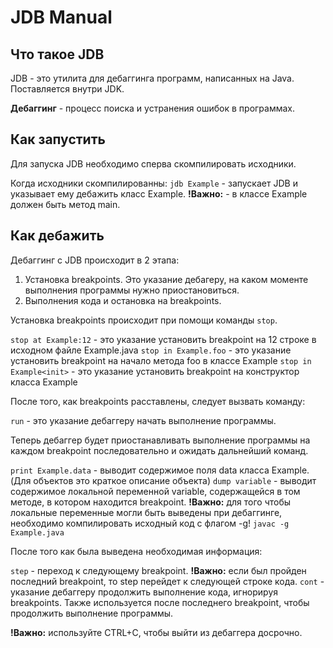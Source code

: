 # JDB Manual

## Что такое JDB

JDB - это утилита для дебаггинга программ, написанных на Java. Поставляется внутри JDK.

**Дебаггинг** - процесс поиска и устранения ошибок в программах.

## Как запустить

Для запуска JDB необходимо сперва скомпилировать исходники.

Когда исходники скомпилированны:
`jdb Example` - запускает JDB и указывает ему дебажить класс Example. 
**!Важно:** - в классе Example должен быть метод main.

## Как дебажить

Дебаггинг с JDB происходит в 2 этапа:
1. Установка breakpoints. Это указание дебагеру, на каком моменте выполнения программы нужно приостановиться.
2. Выполнения кода и остановка на breakpoints.

Установка breakpoints происходит при помощи команды `stop`.

`stop at Example:12` - это указание установить breakpoint на 12 строке в исходном файле Example.java
`stop in Example.foo` - это указание установить breakpoint на начало метода foo в классе Example
`stop in Example<init>` - это указание установить breakpoint на конструктор класса Example

После того, как breakpoints расставлены, следует вызвать команду:

`run` - это указание дебаггеру начать выполнение программы.

Теперь дебаггер будет приостанавливать выполнение программы на каждом breakpoint последовательно и
ожидать дальнейший команд.

`print Example.data` - выводит содержимое поля data класса Example. (Для объектов это краткое описание объекта)
`dump variable` - выводит содержимое локальной переменной variable, содержащейся в том методе, в котором находится breakpoint.
**!Важно:** для того чтобы локальные переменные могли быть выведены при дебаггинге, необходимо компилировать исходный код с флагом -g! `javac -g Example.java`

После того как была выведена необходимая информация:

`step` - переход к следующему breakpoint.
**!Важно:** если был пройден последний breakpoint, то step перейдет к следующей строке кода.
`cont` - указание дебаггеру продолжить выполнение кода, игнорируя breakpoints. Также используется после последнего breakpoint, чтобы продолжить выполнение программы.

**!Важно:** используйте CTRL+C, чтобы выйти из дебаггера досрочно.